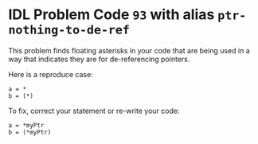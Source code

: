 # IDL Problem Code `93` with alias `ptr-nothing-to-de-ref`

<!--@include: ./severity/disable_problem.md-->

<!--@include: ./severity/execution_error.md-->

This problem finds floating asterisks in your code that are being used in a way that indicates they are for de-referencing pointers.

Here is a reproduce case:

```idl
a = *
b = (*)
```

To fix, correct your statement or re-write your code:

```idl
a = *myPtr
b = (*myPtr)
```
